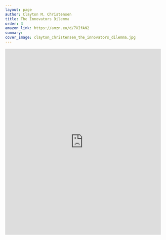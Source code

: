 ```yaml
---
layout: page
author: Clayton M. Christensen
title: The Innovators Dilemma
order: 3
amazon_link: https://amzn.eu/d/7XIfAN2
summary: 
cover_image: clayton_christensen_the_innovators_dilemma.jpg
---
```


<iframe type="text/html" sandbox="allow-scripts allow-same-origin allow-popups" width="100%" height="600px" frameborder="0" allowfullscreen style="max-width:100%" src="https://lesen.amazon.de/kp/card?asin=B012BLTM6I&preview=inline&linkCode=kpe&ref_=cm_sw_r_kb_dp_GX7V0NG7E8804NBQAGQ5" ></iframe>